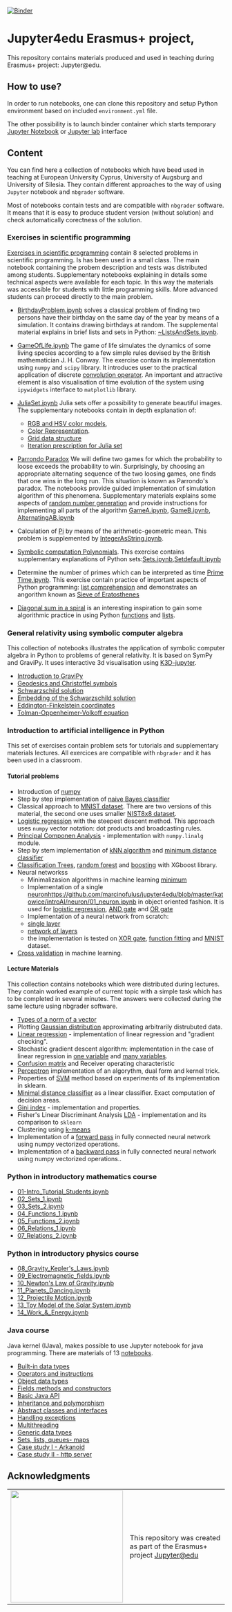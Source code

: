 [![Binder](http://mybinder.org/badge.svg)](http://mybinder.org/v2/gh/marcinofulus/jupyter4edu/master)

# Jupyter4edu Erasmus+ project,

This repository contains materials produced and used in teaching during Erasmus+ project: Jupyter@edu.


## How to use?

In order to run notebooks, one can clone this repository and setup Python environment based on  included  `environment.yml` file.  

The other possibility is to launch binder container which starts temporary [Jupyter Notebook](http://mybinder.org/v2/gh/marcinofulus/jupyter4edu/master) or [Jupyter lab](http://mybinder.org/v2/gh/marcinofulus/jupyter4edu/master?urlpath=lab) interface



## Content

You can find here a collection of notebooks which have beed used in teaching at European University Cyprus,  University of Augsburg and University of Silesia. They contain  different  approaches to the way of using `Jupyter` notebook and `nbgrader` software. 

Most of notebooks contain tests and are compatible with `nbgrader` software. It means that it is easy to produce student version (without solution) and check automatically corectness of the solution.

### Exercises in scientific programming

[Exercises in scientific programming](https://github.com/marcinofulus/jupyter4edu/tree/master/augsburg/exercises) contain 8 selected problems in scientific programming. Is has been used in a small class. The main notebook containing the probem description and tests was distributed among students. Supplementary notebooks explaining in details some technical aspects were available  for each topic. In this way the materials was accessible for students with little programming skills. More advanced students can proceed directly to the main problem.

 - [BirthdayProblem.ipynb](https://github.com/marcinofulus/jupyter4edu/tree/master/augsburg/exercises/BirthdayProblem) solves a classical problem of finding two persons have their birthday on the same day of the year by means of a simulation. It contains drawing birthdays at random. The supplemental material explains in brief lists and sets in Python: [~ListsAndSets.ipynb](https://github.com/marcinofulus/jupyter4edu/blob/master/augsburg/exercises/BirthdayProblem/~ListsAndSets.ipynb).
 
 - [GameOfLife.ipynb](https://github.com/marcinofulus/jupyter4edu/blob/master/augsburg/exercises/GameOfLife/GameOfLife.ipynb) 
The game of life simulates the dynamics of some living species according to a few simple rules devised by the British mathematician J. H. Conway. The exercise contain its implementation using `numpy` and `scipy` library.  It introduces user to the practical application of discrete [convolution operator](https://github.com/marcinofulus/jupyter4edu/blob/master/augsburg/exercises/GameOfLife/~Convolution.ipynb). An important and attractive element is also visualisation of time evolution of the system using `ipywidgets` interface to `matplotlib` library.

 -  [JuliaSet.ipynb](https://github.com/marcinofulus/jupyter4edu/blob/master/augsburg/exercises/JuliaSet/JuliaSet.ipynb) Julia sets offer a possibility to generate beautiful images. The supplementary notebooks contain in depth explanation of:
     
     - [RGB and HSV color models](https://github.com/marcinofulus/jupyter4edu/blob/master/augsburg/exercises/JuliaSet/~ColorIntro.ipynb),
     - [Color Representation](https://github.com/marcinofulus/jupyter4edu/blob/master/augsburg/exercises/JuliaSet/~ColorRepresentation.ipynb).
     - [Grid data structure](https://github.com/marcinofulus/jupyter4edu/blob/master/augsburg/exercises/JuliaSet/~Grid.ipynb)
     - [Iteration prescription for Julia set](https://github.com/marcinofulus/jupyter4edu/blob/master/augsburg/exercises/JuliaSet/~JuliaIteration.ipynb)
 
 - [Parrondo Paradox](https://github.com/marcinofulus/jupyter4edu/tree/master/augsburg/exercises/ParrondoParadox)
We will define two games for which the probability to loose exceeds the probability to win. Surprisingly, by choosing an appropriate alternating sequence of the two loosing games, one finds that one wins in the long run. This situation is known as Parrondo's paradox. The notebooks provide guided implementation of simulation algorithm of this phenomena. Supplementary materials explains some aspects of [random number generation](https://github.com/marcinofulus/jupyter4edu/blob/master/augsburg/exercises/ParrondoParadox/~RandomNumbers.ipynb) and provide instructions for implementing all parts of the algorithm [GameA.ipynb](https://github.com/marcinofulus/jupyter4edu/blob/master/augsburg/exercises/ParrondoParadox/~GameA.ipynb), [GameB.ipynb](https://github.com/marcinofulus/jupyter4edu/blob/master/augsburg/exercises/ParrondoParadox/~GameB.ipynb), [AlternatingAB.ipynb](https://github.com/marcinofulus/jupyter4edu/blob/master/augsburg/exercises/ParrondoParadox/~AlternatingAB.ipynb)

- Calculation of [Pi](https://github.com/marcinofulus/jupyter4edu/blob/master/augsburg/exercises/Pi/Pi.ipynb) by means of the arithmetic-geometric mean. This problem is supplemented by [IntegerAsString.ipynb](https://github.com/marcinofulus/jupyter4edu/blob/master/augsburg/exercises/Pi/~IntegerAsString.ipynb).

- [Symbolic computation Polynomials](https://github.com/marcinofulus/jupyter4edu/blob/master/augsburg/exercises/Polynomials/Polynomials.ipynb). This exercise contains supplementary explanations of Python sets:[Sets.ipynb](https://github.com/marcinofulus/jupyter4edu/blob/master/augsburg/exercises/Polynomials/~Sets.ipynb),[Setdefault.ipynb](https://github.com/marcinofulus/jupyter4edu/blob/master/augsburg/exercises/Polynomials/~Setdefault.ipynb)
 
 
 - Determine the number of primes which can be interpreted as time [Prime Time.ipynb](https://github.com/marcinofulus/jupyter4edu/blob/master/augsburg/exercises/PrimeTime/Primetime.ipynb). This exercise contain practice of important aspects of Python programming: [list comprehension](https://github.com/marcinofulus/jupyter4edu/blob/master/augsburg/exercises/PrimeTime/~ListComprehensions.ipynb) and demonstrates an angorithm known as [Sieve of Eratosthenes](https://github.com/marcinofulus/jupyter4edu/blob/master/augsburg/exercises/PrimeTime/~SieveOfEratosthenes.ipynb)
 
 - [Diagonal sum in a spiral](https://github.com/marcinofulus/jupyter4edu/blob/master/augsburg/exercises/Spiral/Spiral.ipynb) is an interesting inspiration to gain some algorithmic practice in using  Python [functions](https://github.com/marcinofulus/jupyter4edu/blob/master/augsburg/exercises/Spiral/~IntroFunctions.ipynb) and [lists](https://github.com/marcinofulus/jupyter4edu/blob/master/augsburg/exercises/Spiral/~IntroLists.ipynb).
 
### General relativity using symbolic computer algebra

This collection of notebooks illustrates the application of symbolic computer algebra in Python to problems of general relativity. It is based on SymPy and GraviPy. It uses interactive  3d visualisation using [K3D-jupyter](https://github.com/K3D-tools/K3D-jupyter).

 - [Introduction to GraviPy](https://render.githubusercontent.com/view/IntroductionGravipy.ipynb)
 - [Geodesics and Christoffel symbols](https://render.githubusercontent.com/view/Geodesics.ipynb)
 - [Schwarzschild solution](https://render.githubusercontent.com/view/SchwarzschildMetric.ipynb)
 - [Embedding of the Schwarzschild solution](https://render.githubusercontent.com/view/EmbeddingSchwarzschild.ipynb)
 - [Eddington-Finkelstein coordinates](https://render.githubusercontent.com/view/EddingtonFinkelstein.ipynb)
 - [Tolman-Oppenheimer-Volkoff equation](https://render.githubusercontent.com/view/TOVEquation.ipynb)

### Introduction to artificial intelligence in Python

This set of exercises contain  problem sets for tutorials and supplementary materials lectures.
All exercices are compatible with `nbgrader` and it has been used in a classroom. 

#### Tutorial problems
 
 - Introduction of [numpy](https://github.com/marcinofulus/jupyter4edu/tree/master/katowice/introAI/Numpy)	
 - Step by step implementation of [naive Bayes classifier](https://github.com/marcinofulus/jupyter4edu/blob/master/katowice/introAI/Bayes/Naive_Bayes_5steps.ipynb)
 - Classical approach to [MNIST dataset](https://github.com/marcinofulus/jupyter4edu/blob/master/katowice/introAI/MNIST/MNIST_sklearn_knn_SVM.ipynb). There are two versions of this material, the second one uses smaller [NIST8x8 dataset](https://github.com/marcinofulus/jupyter4edu/blob/master/katowice/introAI/MNIST/NIST8x8_sklearn_knn_SVM_linear.ipynb).
 - [Logistic regression](https://github.com/marcinofulus/jupyter4edu/blob/master/katowice/introAI/Logistic_regression/Logistic_regression.ipynb) with the steepest descent method. This approach uses `numpy` vector notation: dot products and broadcasting rules.
 - [Principal Componen Analysis](https://github.com/marcinofulus/jupyter4edu/blob/master/katowice/introAI/PCA/PCA.ipynb) - implementation with  `numpy.linalg` module. 
 - Step by stem implementation of	[kNN algorithm](https://github.com/marcinofulus/jupyter4edu/blob/master/katowice/introAI/kNN/kNN.ipynb) and [minimum distance classifier](https://github.com/marcinofulus/jupyter4edu/blob/master/katowice/introAI/kNN/min_distance.ipynb)
 - [Classification Trees](https://github.com/marcinofulus/jupyter4edu/blob/master/katowice/introAI/Trees/Classification_trees.ipynb), [random forest](https://github.com/marcinofulus/jupyter4edu/blob/master/katowice/introAI/Trees/RandomForest.ipynb) and [boosting](https://github.com/marcinofulus/jupyter4edu/blob/master/katowice/introAI/Trees/XGBoost.ipynb) with XGboost library.
 - Neural networkss
   - Minimalizasion algorithms in machine learning [minimum](https://github.com/marcinofulus/jupyter4edu/blob/master/katowice/introAI/minimum/01_minimum.ipynb)	
   -	Implementation of a single [neuron]()https://github.com/marcinofulus/jupyter4edu/blob/master/katowice/introAI/neuron/01_neuron.ipynb in object oriented fashion. It is used for [logistic regression](https://github.com/marcinofulus/jupyter4edu/blob/master/katowice/introAI/neuron/02_regresja_logistyczna.ipynb), [AND gate](https://github.com/marcinofulus/jupyter4edu/blob/master/katowice/introAI/neuron/03_bramka_AND.ipynb) and [OR gate](https://github.com/marcinofulus/jupyter4edu/blob/master/katowice/introAI/neuron/04_bramka_XOR.ipynb)
   - Implementation of a neural network from scratch: 
    - [single layer](https://github.com/marcinofulus/jupyter4edu/blob/master/katowice/introAI/network/01_layer.ipynb)
    - [network of layers](https://github.com/marcinofulus/jupyter4edu/blob/master/katowice/introAI/network/02_network.ipynb)
    - the implementation is tested on [XOR gate](https://github.com/marcinofulus/jupyter4edu/blob/master/katowice/introAI/network/03_bramka_XOR.ipynb), [function fitting](https://github.com/marcinofulus/jupyter4edu/blob/master/katowice/introAI/network/04_fitowanie_funkcji.ipynb) and [MNIST](https://github.com/marcinofulus/jupyter4edu/blob/master/katowice/introAI/network/05_MNIST.ipynb) dataset.   
 - [Cross validation](https://github.com/marcinofulus/jupyter4edu/blob/master/katowice/introAI/cross_validation/CV.ipynb) in machine learning.	

#### Lecture Materials

This collection contains notebooks which were distributed during lectures. They contain worked example of current topic with a simple task which has to be completed in several minutes. The answers were collected during the same lecture using nbgrader software.   

- [Types of a norm of a vector](https://github.com/marcinofulus/jupyter4edu/blob/master/katowice/introAI_Quizzes/Quiz1/Quiz_norm.ipynb)
- Plotting [Gaussian distribution](https://github.com/marcinofulus/jupyter4edu/blob/master/katowice/introAI_Quizzes/Quiz2/Quiz_Gauss.ipynb) approximating  arbitrarily distrubuted data.
- [Linear regression](https://github.com/marcinofulus/jupyter4edu/blob/master/katowice/introAI_Quizzes/Quiz3/Quiz_reglin.ipynb) - implementation of linear regression and "gradient checking".
- Stochastic gradient descent algorithm: implementation in the case of linear regression in [one variable](https://github.com/marcinofulus/jupyter4edu/blob/master/katowice/introAI_Quizzes/Quiz4/Quiz_reglin-sgd.ipynb) and [many variables](https://github.com/marcinofulus/jupyter4edu/blob/master/katowice/introAI_Quizzes/Quiz4/Quiz_reglin-sgd_multi.ipynb).
- [Confusion matrix](https://github.com/marcinofulus/jupyter4edu/blob/master/katowice/introAI_Quizzes/Quiz5/Quiz_confusion_matrix.ipynb) and Receiver operating characteristic
- [Perceptron](https://github.com/marcinofulus/jupyter4edu/blob/master/katowice/introAI_Quizzes/Quiz6/Quiz_Perceptron.ipynb) implementation of an algorythm, dual form and kernel trick.
- Properties of [SVM](https://github.com/marcinofulus/jupyter4edu/blob/master/katowice/introAI_Quizzes/Quiz7/Quiz_SVM_example_numerical_sklearn.ipynb) method based on experiments of its implementation in sklearn.
- [Minimal distance classifier](https://github.com/marcinofulus/jupyter4edu/blob/master/katowice/introAI_Quizzes/Quiz8/Quiz_minimum_distance_as_linear.ipynb) as a linear classifier. Exact computation of decision areas.
- [Gini index](https://github.com/marcinofulus/jupyter4edu/blob/master/katowice/introAI_Quizzes/Quiz9/Quiz_Gini.ipynb) - implementation and properties.
- Fisher's Linear Discriminant Analysis  [LDA](https://github.com/marcinofulus/jupyter4edu/blob/master/katowice/introAI_Quizzes/Quiz10/Quiz_LDA.ipynb) - implementation and its comparison to `sklearn` 
- Clustering using [k-means](https://github.com/marcinofulus/jupyter4edu/blob/master/katowice/introAI_Quizzes/Quiz11/Quiz_k-means.ipynb)
- Implementation of a [forward pass](https://github.com/marcinofulus/jupyter4edu/blob/master/katowice/introAI_Quizzes/Quiz13/Quiz_nn_forward_pass.ipynb) in fully connected neural network using numpy vectorized operations.
- Implementation of a [backward pass](https://github.com/marcinofulus/jupyter4edu/blob/master/katowice/introAI_Quizzes/Quiz12/Quiz_backpropagation.ipynb) in fully connected neural network using numpy vectorized operations..





### Python in introductory mathematics course


- [01-Intro_Tutorial_Students.ipynb](https://github.com/marcinofulus/jupyter4edu/blob/master/cyprus/01_Intro_Tutorial_Students.ipynb)
- [02_Sets_1.ipynb](https://github.com/marcinofulus/jupyter4edu/blob/master/cyprus/02_Sets_1.ipynb)
- [03_Sets_2.ipynb](https://github.com/marcinofulus/jupyter4edu/blob/master/cyprus/03_Sets_2.ipynb)
- [04_Functions_1.ipynb](https://github.com/marcinofulus/jupyter4edu/blob/master/cyprus/04_Functions_1.ipynb)
- [05_Functions_2.ipynb](https://github.com/marcinofulus/jupyter4edu/blob/master/cyprus/05_Functions_2.ipynb)
- [06_Relations_1.ipynb](https://github.com/marcinofulus/jupyter4edu/blob/master/cyprus/06_Relations_1.ipynb)
- [07_Relations_2.ipynb](https://github.com/marcinofulus/jupyter4edu/blob/master/cyprus/07_Relations_2.ipynb)

### Python in introductory physics course

- [08_Gravity_Kepler's_Laws.ipynb](https://github.com/marcinofulus/jupyter4edu/blob/master/cyprus/08_Gravity_Kepler's_Laws.ipynb)
- [09_Electromagnetic_fields.ipynb](https://github.com/marcinofulus/jupyter4edu/blob/master/cyprus/09_Electromagnetic_fields.ipynb)
- [10_Newton's Law of Gravity.ipynb](https://github.com/marcinofulus/jupyter4edu/blob/master/cyprus/10_Newton's%20Law%20of%20Gravity.ipynb)
- [11_Planets_Dancing.ipynb](https://github.com/marcinofulus/jupyter4edu/blob/master/cyprus/11_Planets_Dancing.ipynb)
- [12_Projectile Motion.ipynb](https://github.com/marcinofulus/jupyter4edu/blob/master/cyprus/12_Projectile%20Motion.ipynb)
- [13_Toy Model of the Solar System.ipynb](https://github.com/marcinofulus/jupyter4edu/blob/master/cyprus/13_Toy%20Model%20of%20the%20Solar%20System.ipynb)
- [14_Work_&_Energy.ipynb](https://github.com/marcinofulus/jupyter4edu/blob/master/cyprus/14_Work_%26_Energy.ipynb)


### Java course

Java kernel (IJava), makes possible to use Jupyter notebook for java programming. There are materials of 13 [notebooks](https://github.com/marcinofulus/jupyter4edu/tree/master/katowice/java). 

- [Built-in data types]()
- [Operators and instructions]()
- [Object data types]()
- [Fields methods and constructors]()
- [Basic Java API]()
- [Inheritance and polymorphism]()
- [Abstract classes and interfaces]()
- [Handling exceptions]()
- [Multithreading]()
- [Generic data types]()
- [Sets, lists, queues- maps]()
- [Case study I - Arkanoid]()
- [Case study II - http server]()







## Acknowledgments

<table class="none">
<tr>
<td>
  <img src="https://eacea.ec.europa.eu/sites/eacea-site/files/logosbeneficaireserasmusleft_en.jpg" width="260">
</td>
<td>
  This repository was created as part of the Erasmus+  project
  <a href="https://jupyter4edu.smcebi.edu.pl/">Jupyter@edu</a>

</td>
</tr>
</table>
